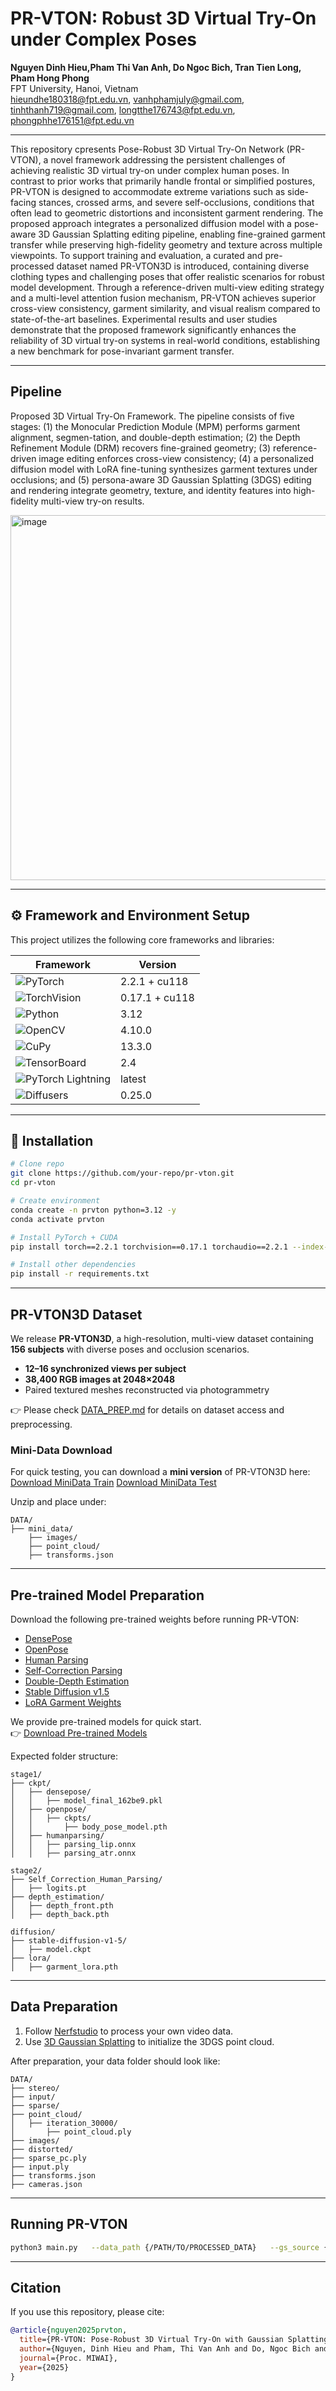 # PR-VTON: Robust 3D Virtual Try-On under Complex Poses

**Nguyen Dinh Hieu,Pham Thi Van Anh, Do Ngoc Bich, Tran Tien Long, Pham Hong Phong**  
FPT University, Hanoi, Vietnam  
[hieundhe180318@fpt.edu.vn](mailto:hieundhe180318@fpt.edu.vn), [vanhphamjuly@gmail.com](mailto:vanhphamjuly@gmail.com), [tinhthanh719@gmail.com](mailto:tinhthanh719@gmail.com), [longtthe176743@fpt.edu.vn](mailto:longtthe176743@fpt.edu.vn), [phongphhe176151@fpt.edu.vn](mailto:phongphhe176151@fpt.edu.vn)

---
This repository cpresents Pose-Robust 3D Virtual Try-On Network (PR-VTON), a novel framework addressing the persistent challenges of achieving realistic 3D virtual try-on under complex human poses. In contrast to prior works that primarily handle frontal or simplified postures, PR-VTON is designed to accommodate extreme variations such as side-facing stances, crossed arms, and severe self-occlusions, conditions that often lead to geometric distortions and inconsistent garment rendering. The proposed approach integrates a personalized diffusion model with a pose-aware 3D Gaussian Splatting editing pipeline, enabling fine-grained garment transfer while preserving high-fidelity geometry and texture across multiple viewpoints. To support training and evaluation, a curated and pre-processed dataset named PR-VTON3D is introduced, containing diverse clothing types and challenging poses that offer realistic scenarios for robust model development. Through a reference-driven multi-view editing strategy and a multi-level attention fusion mechanism, PR-VTON achieves superior cross-view consistency, garment similarity, and visual realism compared to state-of-the-art baselines. Experimental results and user studies demonstrate that the proposed framework significantly enhances the reliability of 3D virtual try-on systems in real-world conditions, establishing a new benchmark for pose-invariant garment transfer.

---
## Pipeline
Proposed 3D Virtual Try-On Framework. The pipeline consists of five stages: (1) the Monocular Prediction Module (MPM) performs garment alignment, segmen-tation, and double-depth estimation; (2) the Depth Refinement Module (DRM) recovers fine-grained geometry; (3) reference-driven image editing enforces cross-view consistency; (4) a personalized diffusion model with LoRA fine-tuning synthesizes garment textures under occlusions; and (5) persona-aware 3D Gaussian Splatting (3DGS) editing and rendering integrate geometry, texture, and identity features into high-fidelity multi-view try-on results.

<img width="588" height="584" alt="image" src="https://github.com/user-attachments/assets/5e3cecd0-7308-4a7f-b5fc-f5bbb58022d4" />

---

## ⚙️ Framework and Environment Setup  

This project utilizes the following core frameworks and libraries:  

| Framework | Version |  
|-----------|---------|  
| ![PyTorch](https://img.shields.io/badge/PyTorch-2.2.1%2Bcu118-ee4c2c?logo=pytorch&logoColor=white) | 2.2.1 + cu118 |  
| ![TorchVision](https://img.shields.io/badge/TorchVision-0.17.1%2Bcu118-3776ab?logo=pytorch-lightning&logoColor=white) | 0.17.1 + cu118 |  
| ![Python](https://img.shields.io/badge/Python-3.12-3776ab?logo=python&logoColor=white) | 3.12 |  
| ![OpenCV](https://img.shields.io/badge/OpenCV-4.10.0-5C3EE8?logo=opencv&logoColor=white) | 4.10.0 |  
| ![CuPy](https://img.shields.io/badge/CuPy-13.3.0-00a95c?logo=numpy&logoColor=white) | 13.3.0 |  
| ![TensorBoard](https://img.shields.io/badge/TensorBoard-2.4-FF6F00?logo=tensorflow&logoColor=white) | 2.4 |  
| ![PyTorch Lightning](https://img.shields.io/badge/Lightning-2.x-792ee5?logo=pytorchlightning&logoColor=white) | latest |  
| ![Diffusers](https://img.shields.io/badge/Diffusers-0.25.0-ffca28?logo=huggingface&logoColor=white) | 0.25.0 |

---

## 🚀 Installation

```bash
# Clone repo
git clone https://github.com/your-repo/pr-vton.git
cd pr-vton

# Create environment
conda create -n prvton python=3.12 -y
conda activate prvton

# Install PyTorch + CUDA
pip install torch==2.2.1 torchvision==0.17.1 torchaudio==2.2.1 --index-url https://download.pytorch.org/whl/cu118

# Install other dependencies
pip install -r requirements.txt
```

---

## PR-VTON3D Dataset  

We release **PR-VTON3D**, a high-resolution, multi-view dataset containing **156 subjects** with diverse poses and occlusion scenarios.  

- **12–16 synchronized views per subject**  
- **38,400 RGB images at 2048×2048**  
- Paired textured meshes reconstructed via photogrammetry  

👉 Please check [DATA_PREP.md](./DATA_PREP.md) for details on dataset access and preprocessing.  

### Mini-Data Download  
For quick testing, you can download a **mini version** of PR-VTON3D here:  
[Download MiniData Train](https://drive.google.com/drive/folders/1wsIp7n2msLdNLffNo4EEKPfWZZK_284w?usp=drive_link)
[Download MiniData Test](https://drive.google.com/drive/folders/13btss4VdyG6R7R9mLTmzqqssg_7YCaIf?usp=drive_link)

Unzip and place under:  

```
DATA/
├── mini_data/
    ├── images/
    ├── point_cloud/
    ├── transforms.json
```

---

## Pre-trained Model Preparation  

Download the following pre-trained weights before running PR-VTON:  

- [DensePose](https://example.com/densepose-weights)  
- [OpenPose](https://example.com/openpose-weights)  
- [Human Parsing](https://example.com/humanparsing-weights)  
- [Self-Correction Parsing](https://example.com/self-correction-weights)  
- [Double-Depth Estimation](https://example.com/depth-weights)  
- [Stable Diffusion v1.5](https://example.com/stable-diffusion-v1-5)  
- [LoRA Garment Weights](https://example.com/lora-garment)  

We provide pre-trained models for quick start.  
👉 [Download Pre-trained Models](https://drive.google.com/drive/folders/14HpZlA9KLJtvb8pSsIbXjNL93BZ_RO6b?usp=drive_link)

Expected folder structure:

```
stage1/
├── ckpt/
│   ├── densepose/
│   │   ├── model_final_162be9.pkl
│   ├── openpose/
│   │   ├── ckpts/
│   │       ├── body_pose_model.pth
│   ├── humanparsing/
│   │   ├── parsing_lip.onnx
│   │   ├── parsing_atr.onnx

stage2/
├── Self_Correction_Human_Parsing/
│   ├── logits.pt
├── depth_estimation/
│   ├── depth_front.pth
│   ├── depth_back.pth

diffusion/
├── stable-diffusion-v1-5/
│   ├── model.ckpt
├── lora/
│   ├── garment_lora.pth
```

---

## Data Preparation  

1. Follow [Nerfstudio](https://github.com/nerfstudio-project/nerfstudio) to process your own video data.  
2. Use [3D Gaussian Splatting](https://github.com/graphdeco-inria/gaussian-splatting) to initialize the 3DGS point cloud.  

After preparation, your data folder should look like:  

```
DATA/
├── stereo/
├── input/
├── sparse/
├── point_cloud/
│   ├── iteration_30000/
│       ├── point_cloud.ply
├── images/
├── distorted/
├── sparse_pc.ply
├── input.ply
├── transforms.json
├── cameras.json
```

---

## Running PR-VTON  

```bash
python3 main.py   --data_path {/PATH/TO/PROCESSED_DATA}   --gs_source {/PATH/TO/PROCESSED_DATA/point_cloud/iteration_30000/point_cloud.ply}   --cloth_path {/PATH/TO/GARMENT/IMAGE}
```

---

## Citation  

If you use this repository, please cite:  

```bibtex
@article{nguyen2025prvton,
  title={PR-VTON: Pose-Robust 3D Virtual Try-On with Gaussian Splatting},
  author={Nguyen, Dinh Hieu and Pham, Thi Van Anh and Do, Ngoc Bich and Tran, Tien Long and Pham, Hong Phong},
  journal={Proc. MIWAI},
  year={2025}
}
```
